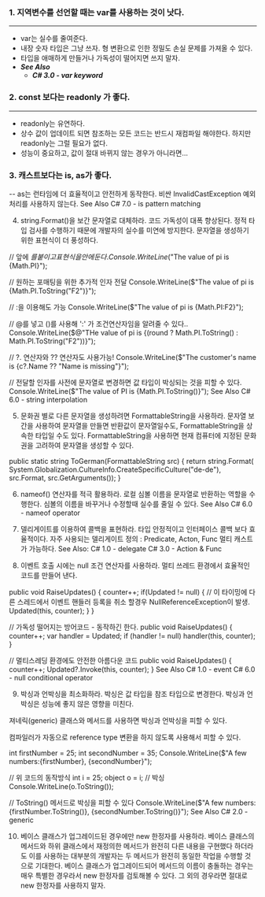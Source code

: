 ### 1. 지역변수를 선언할 때는 var를 사용하는 것이 낫다.
---
- var는 실수를 줄여준다.
- 내장 숫자 타입은 그냥 쓰자. 형 변환으로 인한 정밀도 손실 문제를 가져올 수 있다.
- 타입을 애매하게 만들거나 가독성이 떨어지면 쓰지 말자.
- ***See Also***
    - ***C# 3.0 - var keyword***
‌

### 2. const 보다는 readonly 가 좋다.
---
- readonly는 유연하다.
- 상수 값이 업데이트 되면 참조하는 모든 코드는 반드시 재컴파일 해야한다. 하지만 readonly는 그럴 필요가 없다.
- 성능이 중요하고, 값이 절대 바뀌지 않는 경우가 아니라면…
‌

### 3. 캐스트보다는 is, as가 좋다.
-- 
as는 런타임에 더 효율적이고 안전하게 동작한다.
비싼 InvalidCastException 예외처리를 사용하지 않는다.
See Also
C# 7.0 - is pattern matching
‌

4. string.Format()을 보간 문자열로 대체하라.
코드 가독성이 대폭 향상된다.
정적 타입 검사를 수행하기 때문에 개발자의 실수를 미연에 방지한다.
문자열을 생성하기 위한 표현식이 더 풍성하다.

// 앞에 $를 붙이고 표현식을 {}안에 둔다.
Console.WriteLine($"The value of pi is {Math.PI}");
 
// 원하는 포매팅을 위한 추가적 인자 전달
Console.WriteLine($"The value of pi is {Math.PI.ToString("F2")}");
 
// :을 이용해도 가능
Console.WriteLine($"The value of pi is {Math.PI:F2}");
 
// @를 넣고 ()를 사용해 ':' 가 조건연산자임을 알려줄 수 있다..
Console.WriteLine($@"THe value of pi is {(round ?
    Math.PI.ToString() : Math.PI.ToString("F2"))}");
 
// ?. 연산자와 ?? 연산자도 사용가능!
Console.WriteLine($"The customer's name is {c?.Name ?? "Name is missing"}");
 
// 전달할 인자를 사전에 문자열로 변경하면 값 타입이 박싱되는 것을 피할 수 있다.
Console.WriteLine($"The value of PI is {Math.PI.ToString()}");
See Also
C# 6.0 - string interpolation
‌

5. 문화권 별로 다른 문자열을 생성하려면 FormattableString을 사용하라.
문자열 보간을 사용하여 문자열을 만들면 반환값이 문자열일수도, FormattableString을 상속한 타입일 수도 있다.
FormattableString을 사용하면 현재 컴퓨터에 지정된 문화권을 고려하여 문자열을 생성할 수 있다.

public static string ToGerman(FormattableString src)
{
    return string.Format(
    System.Globalization.CultureInfo.CreateSpecificCulture("de-de"),
    src.Format, src.GetArguments());
}
‌

6. nameof() 연산자를 적극 활용하라.
로컬 심볼 이름을 문자열로 반환하는 역할을 수행한다.
심볼의 이름을 바꾸거나 수정할때 실수를 줄일 수 있다.
See Also
C# 6.0 - nameof operator
‌

7. 델리게이트를 이용하여 콜백을 표현하라.
타입 안정적이고 인터페이스 콜백 보다 효율적이다.
자주 사용되는 델리게이트 정의 : Predicate<T>, Acton<T>, Func<T>
멀티 캐스트가 가능하다.
See Also:
C# 1.0 - delegate
C# 3.0 - Action & Func
‌

8. 이벤트 호출 시에는 null 조건 연산자를 사용하라.
멀티 쓰레드 환경에서 효율적인 코드를 만들어 낸다.

public void RaiseUpdates()
{
    counter++;
    if(Updated != null)
    {
        // 이 타이밍에 다른 스레드에서 이벤트 핸들러 등록을 취소 할경우 NullReferenceException이 발생.
        Updated(this, counter);
    }
}
 
// 가독성 떨어지는 방어코드 - 동작하긴 한다.
public void RaiseUpdates()
{
    counter++;
    var handler = Updated;
    if (handler != null)
        handler(this, counter);
}
 
// 멀티스레딩 환경에도 안전한 아름다운 코드
public void RaiseUpdates()
{
    counter++;
    Updated?.Invoke(this, counter);
}
See Also
C# 1.0 - event
C# 6.0 - null conditional operator
‌

9. 박싱과 언박싱을 최소화하라.
박싱은 값 타입을 참조 타입으로 변경한다.
박싱과 언박싱은 성능에 좋지 않은 영향을 미친다.

져네릭(generic) 클래스와 메서드를 사용하면 박싱과 언박싱을 피할 수 있다.

컴파일러가 자동으로 reference type 변환을 하지 않도록 사용해서 피할 수 있다.

int firstNumber = 25;
int secondNumber = 35;
Console.WriteLine($"A few numbers:{firstNumber}, {secondNumber}");
 
// 위 코드의 동작방식
int i = 25;
object o = i; // 박싱
Console.WriteLine(o.ToString());
 
// ToString() 메서드로 박싱을 피할 수 있다
Console.WriteLine($"A few numbers:{firstNumber.ToString()}, {secondNumber.ToString()}");
See Also
C# 2.0 - generic
‌

10. 베이스 클래스가 업그레이드된 경우에만 new 한정자를 사용하라.
베이스 클래스의 메서드와 하위 클래스에서 재정의한 메서드가 완전히 다른 내용을 구현했다 하더라도 이를 사용하는 대부분의 개발자는 두 메서드가 완전히 동일한 작업을 수행할 것으로 기대한다.
베이스 클래스가 업그레이드되어 메서드의 이름이 충돌하는 경우는 매우 특별한 경우라서 new 한정자를 검토해볼 수 있다. 그 외의 경우라면 절대로 new 한정자를 사용하지 말자.
